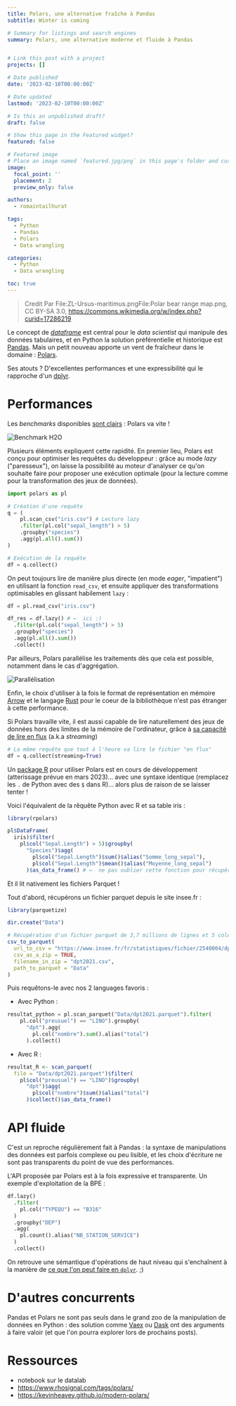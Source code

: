 ```yaml
---
title: Polars, une alternative fraîche à Pandas
subtitle: Winter is coming

# Summary for listings and search engines
summary: Polars, une alternative moderne et fluide à Pandas


# Link this post with a project
projects: []

# Date published
date: '2023-02-10T00:00:00Z'

# Date updated
lastmod: '2023-02-10T00:00:00Z'

# Is this an unpublished draft?
draft: false

# Show this page in the Featured widget?
featured: false

# Featured image
# Place an image named `featured.jpg/png` in this page's folder and customize its options here.
image:
  focal_point: ''
  placement: 2
  preview_only: false

authors:
  - romaintailhurat

tags:
  - Python
  - Pandas
  - Polars
  - Data wrangling

categories:
  - Python
  - Data wrangling

toc: true
---
```


> Credit Par File:ZL-Ursus-maritimus.pngFile:Polar bear range map.png, CC BY-SA 3.0, https://commons.wikimedia.org/w/index.php?curid=17286219

Le concept de [_dataframe_](https://www.databricks.com/glossary/what-are-dataframes) est central pour le _data scientist_ qui manipule des données tabulaires, et en Python la solution préférentielle et historique est [Pandas](https://pandas.pydata.org/). Mais un petit nouveau apporte un vent de fraîcheur dans le domaine : [Polars](https://www.pola.rs/).

Ses atouts ? D'excellentes performances et une expressibilité qui le rapproche d'un [dplyr](https://dplyr.tidyverse.org/).

# Performances

Les _benchmarks_ disponibles [sont clairs](https://h2oai.github.io/db-benchmark/) : Polars va vite !

![Benchmark H2O](polars-benchmark-short.png)

Plusieurs éléments expliquent cette rapidité. En premier lieu, Polars est conçu pour optimiser les requêtes du développeur : grâce au mode _lazy_ ("paresseux"), on laisse la possibilité au moteur d'analyser ce qu'on souhaite faire pour proposer une exécution optimale (pour la lecture comme pour la transformation des jeux de données).

```python
import polars as pl

# Création d'une requête
q = (
    pl.scan_csv("iris.csv") # Lecture lazy
    .filter(pl.col("sepal_length") > 5)
    .groupby("species")
    .agg(pl.all().sum())
)

# Exécution de la requête
df = q.collect()
```

On peut toujours lire de manière plus directe (en mode _eager_, "impatient") en utilisant la fonction `read_csv`, et ensuite appliquer des transformations optimisables en glissant habilement `lazy` :

```python
df = pl.read_csv("iris.csv")

df_res = df.lazy() # ←  ici :)
  .filter(pl.col("sepal_length") > 5)
  .groupby("species")
  .agg(pl.all().sum())
  .collect()
```

Par ailleurs, Polars parallélise les traitements dès que cela est possible, notamment dans le cas d'aggrégation.

![Parallélisation](polars-split-parallel-apply-combine.svg)

Enfin, le choix d'utiliser à la fois le format de représentation en mémoire [Arrow](https://arrow.apache.org/) et le langage [Rust](https://www.rust-lang.org/fr) pour le coeur de la bibliothèque n'est pas étranger à cette performance.

Si Polars travaille vite, il est aussi capable de lire naturellement des jeux de données hors des limites de la mémoire de l'ordinateur, grâce à [sa capacité de lire en flux](https://www.youtube.com/watch?v=3-C0Afs5TXQ) (a.k.a _streaming_)

```python
# La même requête que tout à l'heure va lire le fichier "en flux"
df = q.collect(streaming=True)
```

Un [package R](https://rpolars.github.io/) pour utiliser Polars est en cours de développement (atterissage prévue en mars 2023)... avec une syntaxe identique (remplacez les `.` de Python avec des `$` dans R)... alors plus de raison de se laisser tenter !  

Voici l'équivalent de la rêquête Python avec R et sa table iris :  

```r
library(rpolars)

pl$DataFrame(
  iris)$filter(
    pl$col("Sepal.Length") > 5)$groupby(
      "Species")$agg(
        pl$col("Sepal.Length")$sum()$alias("Somme_long_sepal"),
        pl$col("Sepal.Length")$mean()$alias("Moyenne_long_sepal")
      )$as_data_frame() # ←  ne pas oublier cette fonction pour récupérer un R data.frame
```
  
Et il lit nativement les fichiers Parquet !  

Tout d'abord, récupérons un fichier parquet depuis le site insee.fr :  

```r
library(parquetize)

dir.create("Data")

# Récupération d'un fichier parquet de 3,7 millions de lignes et 5 colonnes
csv_to_parquet(
  url_to_csv = "https://www.insee.fr/fr/statistiques/fichier/2540004/dpt2021_csv.zip",
  csv_as_a_zip = TRUE,
  filename_in_zip = "dpt2021.csv",
  path_to_parquet = "Data"
)
```

Puis requêtons-le avec nos 2 languages favoris :  

- Avec Python :  

```python
resultat_python = pl.scan_parquet("Data/dpt2021.parquet").filter(
    pl.col("preusuel") == "LINO").groupby(
      "dpt").agg(
        pl.col("nombre").sum().alias("total")
      ).collect()
```

- Avec R :  

```r
resultat_R <- scan_parquet(
  file = "Data/dpt2021.parquet")$filter(
    pl$col("preusuel") == "LINO")$groupby(
      "dpt")$agg(
        pl$col("nombre")$sum()$alias("total")
      )$collect()$as_data_frame() 
```


# API fluide

C'est un reproche régulièrement fait à Pandas : la syntaxe de manipulations des données est parfois complexe ou peu lisible, et les choix d'écriture ne sont pas transparents du point de vue des performances.

L'API proposée par Polars est à la fois expressive et transparente. Un exemple d'exploitation de la BPE :

```python
df.lazy()
  .filter(
    pl.col("TYPEQU") == "B316"
  )
  .groupby("DEP")
  .agg(
    pl.count().alias("NB_STATION_SERVICE")
  )
  .collect()
```

On retrouve une sémantique d'opérations de haut niveau qui s'enchaînent à la manière de [ce que l'on peut faire en `dplyr`](https://www.book.utilitr.org/03_fiches_thematiques/fiche_tidyverse#comment-utiliser-lop%C3%A9rateur-pipe-avec-le-tidyverse). ;)

# D'autres concurrents

Pandas et Polars ne sont pas seuls dans le grand zoo de la manipulation de données en Python : des solution comme [Vaex](https://github.com/vaexio/vaex) ou [Dask](https://github.com/dask/dask) ont des arguments à faire valoir (et que l'on pourra explorer lors de prochains posts).

# Ressources

- notebook sur le datalab
- https://www.rhosignal.com/tags/polars/
- https://kevinheavey.github.io/modern-polars/